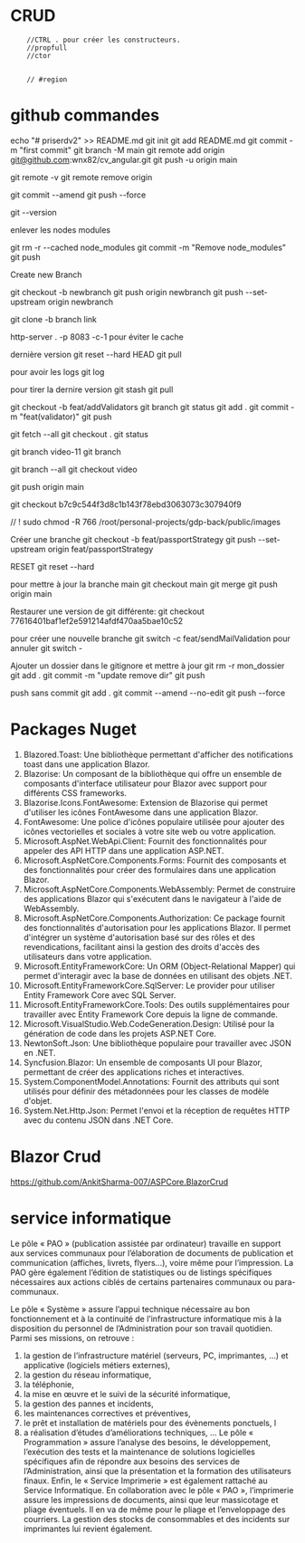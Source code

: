 # CRUD

        //CTRL . pour créer les constructeurs.
        //propfull
        //ctor


        // #region


# github commandes

echo "# priserdv2" >> README.md
git init
git add README.md
git commit -m "first commit"
git branch -M main
git remote add origin git@github.com:wnx82/cv_angular.git
git push -u origin main


git remote -v
git remote remove origin

git commit --amend
git push --force


git --version


enlever les nodes modules

git rm -r --cached node_modules
git commit -m "Remove node_modules"
git push


Create new Branch

git checkout -b newbranch
git push origin newbranch
git push --set-upstream origin newbranch


git clone -b branch link


http-server . -p 8083 -c-1 pour éviter le cache

dernière version
git reset --hard HEAD
git pull

pour avoir les logs
git log

pour tirer la dernire version
git stash
git pull


git checkout -b feat/addValidators
git branch
git status
git add .
git commit -m "feat(validator)"
git push


git fetch --all
git checkout .
git status


git branch video-11
git branch

git branch --all
git checkout video


git push origin main



git checkout b7c9c544f3d8c1b143f78ebd3063073c307940f9


  // ! sudo chmod -R 766 /root/personal-projects/gdp-back/public/images
  
Créer une branche
git checkout -b feat/passportStrategy
git push --set-upstream origin feat/passportStrategy

RESET
git reset --hard

pour mettre à jour la branche main
git checkout main
git merge <nom-de-votre-branche>
git push origin main

Restaurer une version de git différente:
git checkout 77616401baf1ef2e591214afdf470aa5bae10c52

pour créer une nouvelle branche
git switch -c feat/sendMailValidation
pour annuler
git switch -


Ajouter un dossier dans le gitignore et mettre à jour
git rm -r mon_dossier
git add .
git commit -m "update remove dir"
git push


push sans commit
git add .
git commit --amend --no-edit
git push --force

# Packages Nuget

1.	Blazored.Toast: Une bibliothèque permettant d'afficher des notifications toast dans une application Blazor.
2.	Blazorise: Un composant de la bibliothèque qui offre un ensemble de composants d'interface utilisateur pour Blazor avec support pour différents CSS frameworks.
3.	Blazorise.Icons.FontAwesome: Extension de Blazorise qui permet d'utiliser les icônes FontAwesome dans une application Blazor.
4.	FontAwesome: Une police d'icônes populaire utilisée pour ajouter des icônes vectorielles et sociales à votre site web ou votre application.
5.	Microsoft.AspNet.WebApi.Client: Fournit des fonctionnalités pour appeler des API HTTP dans une application ASP.NET.
6.	Microsoft.AspNetCore.Components.Forms: Fournit des composants et des fonctionnalités pour créer des formulaires dans une application Blazor.
7.	Microsoft.AspNetCore.Components.WebAssembly: Permet de construire des applications Blazor qui s'exécutent dans le navigateur à l'aide de WebAssembly.
8.	Microsoft.AspNetCore.Components.Authorization: Ce package fournit des fonctionnalités d'autorisation pour les applications Blazor. Il permet d'intégrer un système d'autorisation basé sur des rôles et des revendications, facilitant ainsi la gestion des droits d'accès des utilisateurs dans votre application.
9.	Microsoft.EntityFrameworkCore: Un ORM (Object-Relational Mapper) qui permet d'interagir avec la base de données en utilisant des objets .NET.
10.	Microsoft.EntityFrameworkCore.SqlServer: Le provider pour utiliser Entity Framework Core avec SQL Server.
11.	Microsoft.EntityFrameworkCore.Tools: Des outils supplémentaires pour travailler avec Entity Framework Core depuis la ligne de commande.
12.	Microsoft.VisualStudio.Web.CodeGeneration.Design: Utilisé pour la génération de code dans les projets ASP.NET Core.
13.	NewtonSoft.Json: Une bibliothèque populaire pour travailler avec JSON en .NET.
14.	Syncfusion.Blazor: Un ensemble de composants UI pour Blazor, permettant de créer des applications riches et interactives.
15.	System.ComponentModel.Annotations: Fournit des attributs qui sont utilisés pour définir des métadonnées pour les classes de modèle d'objet.
16.	System.Net.Http.Json: Permet l'envoi et la réception de requêtes HTTP avec du contenu JSON dans .NET Core.

# Blazor Crud 
https://github.com/AnkitSharma-007/ASPCore.BlazorCrud


# service informatique

Le pôle « PAO » (publication assistée par ordinateur) travaille en support aux services communaux pour l’élaboration de documents de publication et communication (affiches, livrets, flyers…), voire même pour l’impression.  La PAO gère également l’édition de statistiques ou de listings spécifiques nécessaires aux actions ciblés de certains partenaires communaux ou para-communaux.

Le pôle « Système » assure l’appui technique nécessaire au bon fonctionnement et à la continuité de l’infrastructure informatique mis à la disposition du personnel de l’Administration pour son travail quotidien.  Parmi ses missions, on retrouve : 
1.	la gestion de l’infrastructure matériel (serveurs, PC, imprimantes, …) et applicative (logiciels métiers externes), 
2.	la gestion du réseau informatique, 
3.	la téléphonie, 
4.	la mise en œuvre et le suivi de la sécurité informatique, 
5.	la gestion des pannes et incidents, 
6.	les maintenances correctives et préventives, 
7.	le prêt et installation de matériels pour des évènements ponctuels, l
8.	a réalisation d’études d’améliorations techniques, …
Le pôle « Programmation » assure l’analyse des besoins, le développement, l’exécution des tests et la maintenance de solutions logicielles spécifiques afin de répondre aux besoins des services de l’Administration, ainsi que la présentation et la formation des utilisateurs finaux.
Enfin, le « Service Imprimerie » est également rattaché au Service Informatique.  En collaboration avec le pôle « PAO », l’imprimerie assure les impressions de documents, ainsi que leur massicotage et pliage éventuels.  Il en va de même pour le pliage et l’enveloppage des courriers.
La gestion des stocks de consommables et des incidents sur imprimantes lui revient également.
